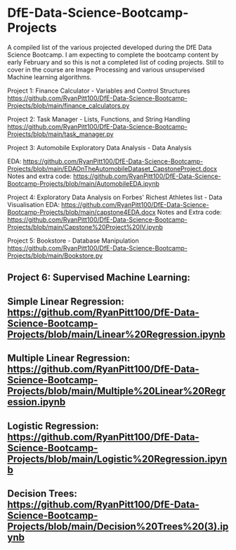 # DfE-Data-Science-Bootcamp-Projects
A compiled list of the various projected developed during the DfE Data Science Bootcamp. I am expecting to complete the bootcamp content by early February and so this is not a completed list of coding projects. Still to cover in the course are Image Processing and various unsupervised Machine learning algorithms. 


Project 1: Finance Calculator -  Variables and Control Structures
https://github.com/RyanPitt100/DfE-Data-Science-Bootcamp-Projects/blob/main/finance_calculators.py

Project 2: Task Manager - Lists, Functions, and String Handling
https://github.com/RyanPitt100/DfE-Data-Science-Bootcamp-Projects/blob/main/task_manager.py

Project 3: Automobile Exploratory Data Analysis - Data Analysis

EDA:
https://github.com/RyanPitt100/DfE-Data-Science-Bootcamp-Projects/blob/main/EDAOnTheAutomobileDataset_CapstoneProject.docx
Notes and extra code: 
https://github.com/RyanPitt100/DfE-Data-Science-Bootcamp-Projects/blob/main/AutomobileEDA.ipynb

Project 4: Exploratory Data Analysis on Forbes' Richest Athletes list - Data Visualisation
EDA: 
https://github.com/RyanPitt100/DfE-Data-Science-Bootcamp-Projects/blob/main/capstone4EDA.docx
Notes and Extra code: 
https://github.com/RyanPitt100/DfE-Data-Science-Bootcamp-Projects/blob/main/Capstone%20Project%20IV.ipynb

Project 5: Bookstore - Database Manipulation
https://github.com/RyanPitt100/DfE-Data-Science-Bootcamp-Projects/blob/main/Bookstore.py


Project 6: Supervised Machine Learning: 
----
Simple Linear Regression:
https://github.com/RyanPitt100/DfE-Data-Science-Bootcamp-Projects/blob/main/Linear%20Regression.ipynb
----
Multiple Linear Regression: 
https://github.com/RyanPitt100/DfE-Data-Science-Bootcamp-Projects/blob/main/Multiple%20Linear%20Regression.ipynb
----
Logistic Regression: 
https://github.com/RyanPitt100/DfE-Data-Science-Bootcamp-Projects/blob/main/Logistic%20Regression.ipynb
----
Decision Trees: 
https://github.com/RyanPitt100/DfE-Data-Science-Bootcamp-Projects/blob/main/Decision%20Trees%20(3).ipynb
----

